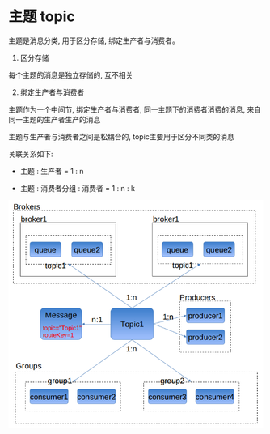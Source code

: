 # 主题 topic

主题是消息分类, 用于区分存储, 绑定生产者与消费者。

1. 区分存储

每个主题的消息是独立存储的, 互不相关

2. 绑定生产者与消费者

主题作为一个中间节, 绑定生产者与消费者, 同一主题下的消费者消费的消息, 来自同一主题的生产者生产的消息

主题与生产者与消费者之间是松耦合的, topic主要用于区分不同类的消息

关联关系如下:

- 主题 : 生产者 = 1 : n

- 主题 : 消费者分组 : 消费者 = 1 : n : k

![topic](../img/topic.png)